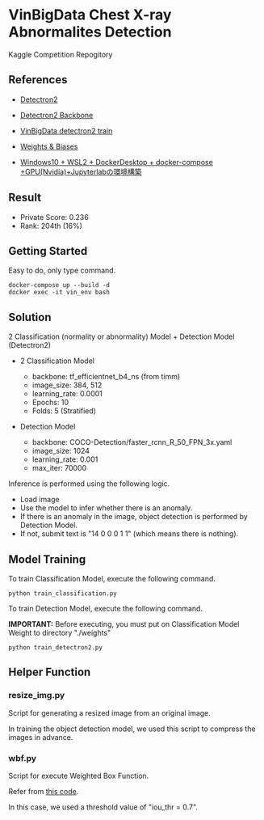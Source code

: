 # VinBigData Chest X-ray Abnormalites Detection


Kaggle Competition Repogitory


## References

- [Detectron2](https://github.com/facebookresearch/detectron2)

- [Detectron2 Backbone](https://github.com/facebookresearch/detectron2/blob/master/detectron2/model_zoo/model_zoo.py)

- [VinBigData detectron2 train](https://www.kaggle.com/corochann/vinbigdata-detectron2-train)

- [Weights & Biases](https://wandb.ai/site)

- [Windows10 + WSL2 + DockerDesktop + docker-compose +GPU(Nvidia)+Jupyterlabの環境構築](https://qiita.com/gonzou122/items/7b5e74d7c4c5f3e969af)


## Result

- Private Score: 0.236
- Rank: 204th (16%)


## Getting Started

Easy to do, only type command.

```commandline
docker-compose up --build -d
docker exec -it vin_env bash
```

## Solution

2 Classification (normality or abnormality) Model + Detection Model (Detectron2)

- 2 Classification Model
    - backbone: tf_efficientnet_b4_ns (from timm)
    - image_size: 384, 512
    - learning_rate: 0.0001
    - Epochs: 10
    - Folds: 5 (Stratified)
    

- Detection Model
    - backbone: COCO-Detection/faster_rcnn_R_50_FPN_3x.yaml
    - image_size: 1024
    - learning_rate: 0.001
    - max_iter: 70000
    
Inference is performed using the following logic.

- Load image
- Use the model to infer whether there is an anomaly.
- If there is an anomaly in the image, object detection is performed by Detection Model.
- If not, submit text is "14 0 0 0 1 1" (which means there is nothing).


## Model Training


To train Classification Model, execute the following command.

```commandline
python train_classification.py
```

To train Detection Model, execute the following command.

**IMPORTANT:** Before executing, you must put on Classification Model Weight to directory "./weights"


```commandline
python train_detectron2.py
```


## Helper Function

### resize_img.py

Script for generating a resized image from an original image.

In training the object detection model, we used this script to compress the images in advance.


### wbf.py

Script for execute Weighted Box Function.

Refer from [this code](https://www.kaggle.com/c/vinbigdata-chest-xray-abnormalities-detection/discussion/208468).

In this case, we used a threshold value of "iou_thr = 0.7".

